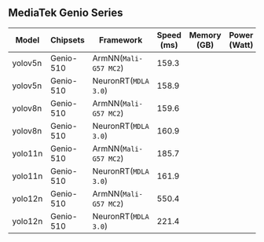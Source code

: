 ## MediaTek Genio Series
  
  | Model   |     Chipsets          |    Framework                |    Speed (ms) |   Memory (GB) |  Power (Watt) |     Temp (°C)    |
  |---------|-----------------------|-----------------------------|---------------|---------------|---------------|------------------|
  | yolov5n  |  Genio-510 | ArmNN(`Mali-G57 MC2`)       |  159.3  |           |               |                  |
  | yolov5n  |  Genio-510 | NeuronRT(`MDLA 3.0`)        |  158.9   |           |               |                  |
  | yolov8n  |  Genio-510 | ArmNN(`Mali-G57 MC2`)       |  159.6  |           |               |                  |
  | yolov8n  |  Genio-510 | NeuronRT(`MDLA 3.0`)        |  160.9   |           |               |                  |
  | yolo11n  |  Genio-510 | ArmNN(`Mali-G57 MC2`)       |  185.7  |           |               |                  |
  | yolo11n  |  Genio-510 | NeuronRT(`MDLA 3.0`)        |  161.9   |           |               |                  |
  | yolo12n |  Genio-510 | ArmNN(`Mali-G57 MC2`)        |  550.4 |           |               |                  |
  | yolo12n |  Genio-510 | NeuronRT(`MDLA 3.0`)         |  221.4   |           |               |                  |
